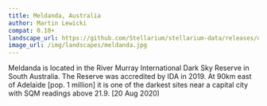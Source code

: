 ```yaml
---
title: Meldanda, Australia
author: Martin Lewicki
compat: 0.10+
landscape_url: https://github.com/Stellarium/stellarium-data/releases/download/landscapes/meldanda.zip
image_url: /img/landscapes/meldanda.jpg
---
```

Meldanda is located in the River Murray International Dark Sky Reserve in South Australia. The Reserve was accredited by IDA in 2019. At 90km east of Adelaide [pop. 1 million] it is one of the darkest sites near a capital city with SQM readings above 21.9.  [20 Aug 2020)
